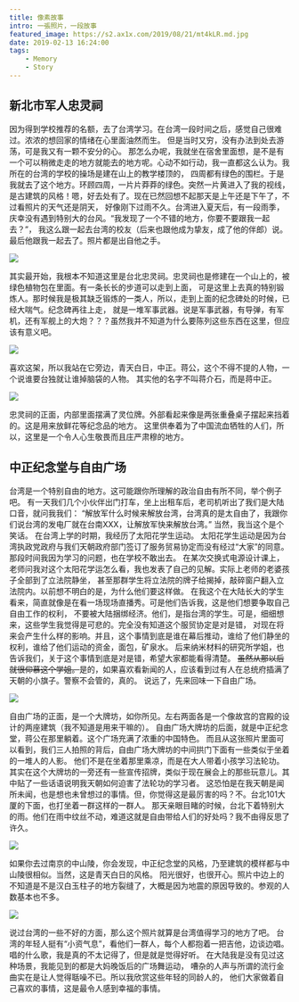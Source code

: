 ```yaml
---
title: 像素故事
intro: 一張照片，一段故事
featured_image: https://s2.ax1x.com/2019/08/21/mt4kLR.md.jpg
date: 2019-02-13 16:24:00
tags: 
    - Memory
    - Story
---
```

## 新北市军人忠灵祠
因为得到学校推荐的名额，去了台湾学习。在台湾一段时间之后，感觉自己很难过。浓浓的想回家的情绪在心里面油然而生。
但是当时又穷，没有办法到处去游荡，可是我又有一颗不安分的心。
那怎么办呢，我就坐在宿舍里面想，是不是有一个可以稍微走走的地方就能去的地方呢。心动不如行动，我一直都这么认为。我所在的台湾的学校的操场是建在山上的教学楼顶的，
四周都有绿色的围栏。于是我就去了这个地方。环顾四周，一片片莽莽的绿色。突然一片黄进入了我的视线，
是古建筑的风格！嗯，好去处有了。现在已然回想不起那天是上午还是下午了，不过看照片的天气还是阴天，
好像刚下过雨不久。台湾进入夏天后，有一段雨季，庆幸没有遇到特别大的台风。“我发现了一个不错的地方，你要不要跟我一起去？”，
我这么跟一起去台湾的校友（后来也跟他成为挚友，成了他的伴郎）说。最后他跟我一起去了。照片都是出自他之手。

<img src="https://s2.ax1x.com/2019/03/30/ABLu2n.md.jpg" class="img-shadow" />

其实最开始，我根本不知道这里是台北忠灵祠。忠灵祠也是修建在一个山上的，被绿色植物包在里面。有一条长长的步道可以走到上面，
可是这里上去真的特别锻炼人。那时候我是极其缺乏锻炼的一类人，所以，走到上面的纪念碑处的时候，已经大喘气。纪念碑再往上走，
就是一堆军事武器。说是军事武器，有导弹，有军机，还有军舰上的大炮？？？虽然我并不知道为什么要陈列这些东西在这里，但应该有意义吧。

<img src="https://s2.ax1x.com/2019/03/30/ABLZ5Q.md.jpg" class="img-shadow" />

喜欢这架，所以我站在它旁边，青天白日，中正。蒋公，这个不得不提的人物，一个说谁要台独就让谁掉脑袋的人物。
其实他的名字不叫蒋介石，而是蒋中正。

<img src="https://s2.ax1x.com/2019/03/30/ABLn8s.md.jpg" class="img-shadow" />


忠灵祠的正面，内部里面摆满了灵位牌。外部看起来像是两张重叠桌子摆起来挡着的。这是用来放鲜花等纪念品的地方。
这里供奉着为了中国流血牺牲的人们，所以，这里是一个令人心生敬畏而且庄严肃穆的地方。
<br>
## 中正纪念堂与自由广场
台湾是一个特别自由的地方。这可能跟你所理解的政治自由有所不同，举个例子吧。
有一天我们几个小伙伴出门打车，坐上出租车后，老司机听出了我们是大陆口音，就问我我们：
“解放军什么时候来解放台湾，台湾真的是太自由了，我跟你们说台湾的发电厂就在台南XXX，让解放军快来解放台湾。”
当然，我当这个是个笑话。
在台湾上学的时期，我经历了太阳花学生运动。
太阳花学生运动是因为台湾执政党政府与我们天朝政府部门签订了服务贸易协定而没有经过“大家”的同意。
那段时间我因为学习的问题，也在学校不敢出去。
在某次交换式电源设计课上，老师问我对这个太阳花学运怎么看，我也发表了自己的见解。实际上老师的老婆孩子全部到了立法院静坐，
甚至那群学生将立法院的牌子给揭掉，敲碎窗户翻入立法院内。以前想不明白的是，为什么他们要这样做。
在我这个在大陆长大的学生看来，简直就像是在看一场现场直播秀。可是他们告诉我，这是他们想要争取自己自由工作的权利，
不要被大陆捆绑经济。他们，是指台湾的学生。可是，细细想来，这些学生我觉得是可悲的。完全没有知道这个服贸协定是对是错，
对现在将来会产生什么样的影响。并且，这个事情到底是谁在幕后推动，谁给了他们静坐的权利，谁给了他们运动的资金，面包，矿泉水。
后来纳米材料的研究所学姐，也告诉我们，关于这个事情到底是对是错，希望大家都能看得清楚。
~~虽然从那以后就很仰慕这个学姐。~~是的，如果喜欢看新闻的人，应该看到过有人在总统府插满了天朝的小旗子。警察不会管的，真的。
说远了，先来回味一下自由广场。

<img src="https://s2.ax1x.com/2019/03/30/ABLVUg.md.jpg" class="img-shadow" />



自由广场的正面，是一个大牌坊，如你所见。左右两面各是一个像故宫的宫殿的设计的两座建筑（我不知道是用来干嘛的）。
自由广场大牌坊的后面，就是中正纪念堂，蒋公在那里躺着。这个广场充满了浓重的中国特色。
而且从这张照片里面可以看到，我们三人拍照的背后，自由广场大牌坊的中间拱门下面有一些类似于坐着的一堆人的人影。
他们不是在坐着那里乘凉，而是在大人带着小孩学习法轮功。
其实在这个大牌坊的一旁还有一些宣传招牌，类似于现在展会上的那些玩意儿。其中贴了一些话语说明我天朝如何迫害了法轮功的学习者。
这恐怕是在我天朝是闻所未闻，也是想也未曾想过的事情。但，你觉得这是最厉害的吗？不。台北101大厦的下面，也打坐着一群这样的一群人。
那天亲眼目睹的时候，台北下着特别大的雨。他们在雨中纹丝不动，难道这就是自由带给人们的好处吗？我不由得反思了许久。

<img src="https://s2.ax1x.com/2019/03/30/ABLEVS.jpg" class="img-shadow" />

如果你去过南京的中山陵，你会发现，中正纪念堂的风格，乃至建筑的模样都与中山陵很相似。当然，这是青天白日的风格。
阳光很好，也很开心。照片中边上的不知道是不是汉白玉柱子的地方裂缝了，大概是因为地震的原因导致的。参观的人数基本也不多。


<img src="https://s2.ax1x.com/2019/03/30/ABLmCj.md.jpg" class="img-shadow" />


说过台湾的一些不好的方面，那么这个照片就算是台湾值得学习的地方了吧。
台湾的年轻人挺有“小资气息”，看他们一群人，每个人都抱着一把吉他，边谈边唱。
唱的什么歌，我是真的不太记得了，但是就是觉得好听。
在大陆我是没有见过这种场景，我能见到的都是大妈晚饭后的广场舞运动，
嘈杂的人声与所谓的流行金曲实在是让人觉得聒噪不已。所以我欣赏这些年轻的同龄人的，
他们大家做着自己喜欢的事情，这是最令人感到幸福的事情。


